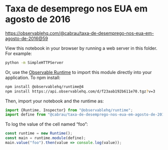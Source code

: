 # Taxa de desemprego nos EUA em agosto de 2016

https://observablehq.com/@cabrau/taxa-de-desemprego-nos-eua-em-agosto-de-2016@59

View this notebook in your browser by running a web server in this folder. For
example:

~~~sh
python -m SimpleHTTPServer
~~~

Or, use the [Observable Runtime](https://github.com/observablehq/runtime) to
import this module directly into your application. To npm install:

~~~sh
npm install @observablehq/runtime@4
npm install https://api.observablehq.com/d/f23aab192b611e70.tgz?v=3
~~~

Then, import your notebook and the runtime as:

~~~js
import {Runtime, Inspector} from "@observablehq/runtime";
import define from "@cabrau/taxa-de-desemprego-nos-eua-em-agosto-de-2016";
~~~

To log the value of the cell named “foo”:

~~~js
const runtime = new Runtime();
const main = runtime.module(define);
main.value("foo").then(value => console.log(value));
~~~
